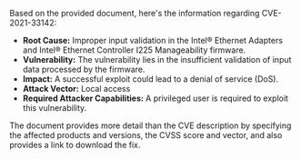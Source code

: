 Based on the provided document, here's the information regarding CVE-2021-33142:

*   **Root Cause:** Improper input validation in the Intel® Ethernet Adapters and Intel® Ethernet Controller I225 Manageability firmware.
*   **Vulnerability:** The vulnerability lies in the insufficient validation of input data processed by the firmware.
*   **Impact:** A successful exploit could lead to a denial of service (DoS).
*   **Attack Vector:** Local access
*   **Required Attacker Capabilities:** A privileged user is required to exploit this vulnerability.

The document provides more detail than the CVE description by specifying the affected products and versions, the CVSS score and vector, and also provides a link to download the fix.
